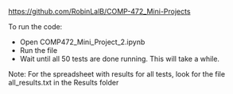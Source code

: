 https://github.com/RobinLalB/COMP-472_Mini-Projects

To run the code:
- Open COMP472_Mini_Project_2.ipynb
- Run the file
- Wait until all 50 tests are done running. This will take a while.

Note: For the spreadsheet with results for all tests, look for the file all_results.txt in the Results folder